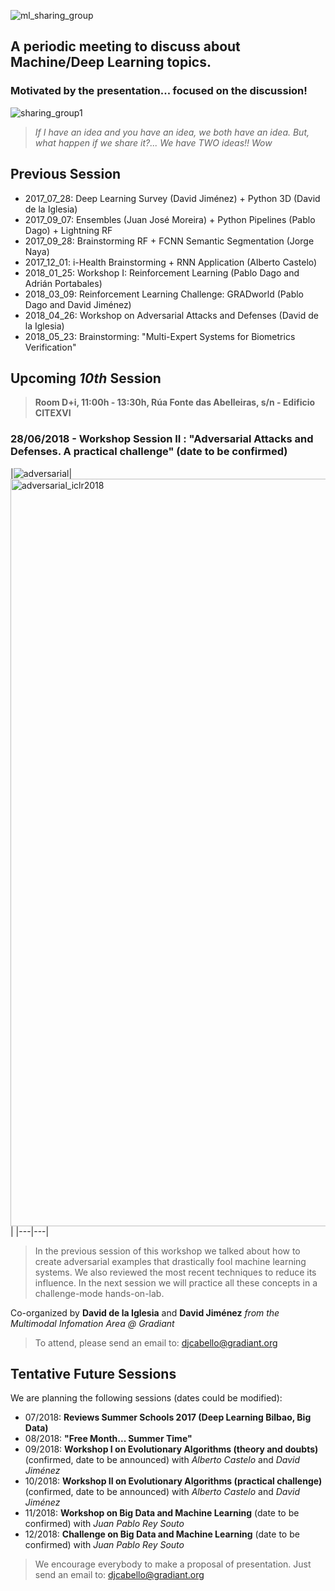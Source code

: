 ![ml_sharing_group](https://user-images.githubusercontent.com/30496090/37024691-ddf45440-2129-11e8-96f6-eca21a083b0e.png)

## A periodic meeting to discuss about Machine/Deep Learning topics. 
### Motivated by the presentation... focused on the discussion!
![sharing_group1](https://user-images.githubusercontent.com/30496090/31537549-e4db5ada-b002-11e7-9385-3dc08004c3e0.jpg)
> *If I have an idea and you have an idea, we both have an idea. But, what happen if we share it?... 
> We have TWO ideas!! Wow*

## Previous Session
* 2017_07_28: Deep Learning Survey (David Jiménez) + Python 3D (David de la Iglesia)
* 2017_09_07: Ensembles (Juan José Moreira) + Python Pipelines (Pablo Dago) + Lightning RF 
* 2017_09_28: Brainstorming RF + FCNN Semantic Segmentation (Jorge Naya)
* 2017_12_01: i-Health Brainstorming + RNN Application (Alberto Castelo)
* 2018_01_25: Workshop I: Reinforcement Learning (Pablo Dago and Adrián Portabales)
* 2018_03_09: Reinforcement Learning Challenge: GRADworld (Pablo Dago and David Jiménez)
* 2018_04_26: Workshop on Adversarial Attacks and Defenses (David de la Iglesia)
* 2018_05_23: Brainstorming: "Multi-Expert Systems for Biometrics Verification"

## Upcoming ***10th*** Session
> **Room D+i, 11:00h - 13:30h, Rúa Fonte das Abelleiras, s/n - Edificio CITEXVI**
### 28/06/2018 - Workshop Session II : "Adversarial Attacks and Defenses. A practical challenge" (date to be confirmed) 

|![adversarial](https://user-images.githubusercontent.com/30496090/40491705-1016018e-5f6f-11e8-8dd3-4bc60d4d6088.png)|
<img width="1196" alt="adversarial_iclr2018" src="https://user-images.githubusercontent.com/30496090/40491708-12f624a6-5f6f-11e8-8f7b-4d81540bd91b.png">|
|---|---|
> In the previous session of this workshop we talked about how to create adversarial examples that drastically fool machine learning systems. We also reviewed the most recent techniques to reduce its influence. In the next session we will practice all these concepts in a challenge-mode hands-on-lab.

Co-organized by **David de la Iglesia** and **David Jiménez** *from the Multimodal Infomation Area @ Gradiant*

> To attend, please send an email to: 
> djcabello@gradiant.org


## Tentative Future Sessions
We are planning the following sessions (dates could be modified):

* 07/2018: **Reviews Summer Schools 2017 (Deep Learning Bilbao, Big Data)**
* 08/2018: **"Free Month... Summer Time"**
* 09/2018: **Workshop I on Evolutionary Algorithms (theory and doubts)** (confirmed, date to be announced) with *Alberto Castelo* and *David Jiménez*
* 10/2018: **Workshop II on Evolutionary Algorithms (practical challenge)** (confirmed, date to be announced)  with *Alberto Castelo* and *David Jiménez*
* 11/2018: **Workshop on Big Data and Machine Learning** (date to be confirmed) with *Juan Pablo Rey Souto* 
* 12/2018: **Challenge on Big Data and Machine Learning** (date to be confirmed) with *Juan Pablo Rey Souto*

> We encourage everybody to make a proposal of presentation. 
> Just send an email to: djcabello@gradiant.org
